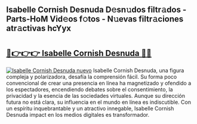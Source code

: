 ## Isabelle Cornish Desnuda D𝚎sn𝚞dos filtr𝚊dos - Parts-HoM Vid𝚎os f𝚘tos - N𝚞evas filtr𝚊ciones atr𝚊ctivas hcYyx

# <h2><a href="http://mb1vhc9.tromn.icu/?c=Isabelle+Cornish+Desnuda">🔗👉👉👉 Isabelle Cornish Desnuda 🔗🔗</a></h2>

[![Isabelle Cornish Desnuda nuevo](https://i.imgur.com/pEAQMta.gif)](http://mb1vhc9.tromn.icu/?c=Isabelle+Cornish+Desnuda)
Isabelle Cornish Desnuda, una figura compleja y polarizadora, desafía la comprensión fácil. Su forma poco convencional de crear una presencia en línea ha magnetizado y ofendido a los espectadores, encendiendo debates sobre el consentimiento, la privacidad y la esencia de las sociedades virtuales. Aunque su dirección futura no está clara, su influencia en el mundo en línea es indiscutible. Con un espíritu inquebrantable y un atractivo innegable, Isabelle Cornish Desnuda impact en los medios digitales es transformador.
